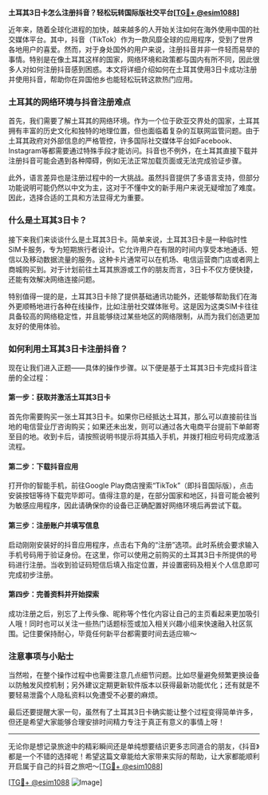 **土耳其3日卡怎么注册抖音？轻松玩转国际版社交平台[[TG💪+ @esim1088](https://t.me/s/esim1088)]**

近年来，随着全球化进程的加快，越来越多的人开始关注如何在海外使用中国的社交媒体平台。其中，抖音（TikTok）作为一款风靡全球的应用程序，受到了世界各地用户的喜爱。然而，对于身处国外的用户来说，注册抖音并非一件轻而易举的事情。特别是在像土耳其这样的国家，网络环境和政策都与国内有所不同，因此很多人对如何注册抖音感到困惑。本文将详细介绍如何在土耳其使用3日卡成功注册并使用抖音，帮助你在异国他乡也能轻松玩转这款热门应用。

### 土耳其的网络环境与抖音注册难点

首先，我们需要了解土耳其的网络环境。作为一个位于欧亚交界处的国家，土耳其拥有丰富的历史文化和独特的地理位置，但也面临着复杂的互联网监管问题。由于土耳其政府对外部信息的严格管控，许多国际社交媒体平台如Facebook、Instagram等都需要通过特殊手段才能访问。抖音也不例外，在土耳其直接下载并注册抖音可能会遇到各种障碍，例如无法正常加载页面或无法完成验证步骤。

此外，语言差异也是注册过程中的一大挑战。虽然抖音提供了多语言支持，但部分功能说明可能仍然以中文为主，这对于不懂中文的新手用户来说无疑增加了难度。因此，选择合适的工具和方法显得尤为重要。

### 什么是土耳其3日卡？

接下来我们来谈谈什么是土耳其3日卡。简单来说，土耳其3日卡是一种临时性SIM卡服务，专为短期旅行者设计。它允许用户在有限的时间内享受本地通话、短信以及移动数据流量的服务。这种卡片通常可以在机场、电信运营商门店或者网上商城购买到。对于计划前往土耳其旅游或工作的朋友而言，3日卡不仅方便快捷，还能有效解决网络连接问题。

特别值得一提的是，土耳其3日卡除了提供基础通讯功能外，还能够帮助我们在海外更顺畅地进行各种在线操作，比如注册社交媒体账号。这是因为这类SIM卡往往具备较高的网络稳定性，并且能够绕过某些地区的网络限制，从而为我们创造更加友好的使用体验。

### 如何利用土耳其3日卡注册抖音？

现在让我们进入正题——具体的操作步骤。以下便是基于土耳其3日卡完成抖音注册的全过程：

#### 第一步：获取并激活土耳其3日卡
首先你需要购买一张土耳其3日卡。如果你已经抵达土耳其，那么可以直接前往当地的电信营业厅咨询购买；如果还未出发，则可以通过各大电商平台提前下单邮寄至目的地。收到卡后，请按照说明书提示将其插入手机，并拨打相应号码完成激活流程。

#### 第二步：下载抖音应用
打开你的智能手机，前往Google Play商店搜索“TikTok”（即抖音国际版），点击安装按钮等待下载完毕即可。值得注意的是，在部分国家和地区，抖音可能会被列为敏感应用程序，因此请确保你的设备已正确配置好网络环境后再尝试下载。

#### 第三步：注册账户并填写信息
启动刚刚安装好的抖音应用程序，点击右下角的“注册”选项。此时系统会要求输入手机号码用于验证身份。在这里，你可以使用之前购买的土耳其3日卡所提供的号码进行注册。当收到验证码短信后填入指定位置，并设置密码及相关个人信息即可完成初步注册。

#### 第四步：完善资料并开始探索
成功注册之后，别忘了上传头像、昵称等个性化内容让自己的主页看起来更加吸引人哦！同时也可以关注一些热门话题标签或加入相关兴趣小组来快速融入社区氛围。记住要保持耐心，毕竟任何新平台都需要时间去适应嘛～

### 注意事项与小贴士

当然啦，在整个操作过程中也需要注意几点细节问题。比如尽量避免频繁更换设备以防触发风控机制；另外建议定期更新软件版本以获得最新功能优化；还有就是不要轻易泄露个人隐私资料以免遭受不必要的麻烦。

最后还要提醒大家一句，虽然有了土耳其3日卡确实能让整个过程变得简单许多，但还是希望大家能够合理安排时间精力专注于真正有意义的事情上呀！

---

无论你是想记录旅途中的精彩瞬间还是单纯想要结识更多志同道合的朋友，《抖音》都是一个不错的选择呢！希望这篇文章能给大家带来实际的帮助，让大家都能顺利开启属于自己的抖音之旅吧～[[TG💪+ @esim1088](https://t.me/s/esim1088)]

[[TG💪+ @esim1088](https://t.me/s/esim1088) ![Image](https://i.postimg.cc/4NQfJmqS/Snipaste-2025-05-13-00-14-12.png)]